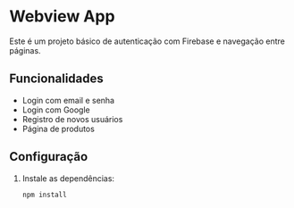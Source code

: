 # Webview App

Este é um projeto básico de autenticação com Firebase e navegação entre páginas.

## Funcionalidades
- Login com email e senha
- Login com Google
- Registro de novos usuários
- Página de produtos

## Configuração
1. Instale as dependências:
   ```bash
   npm install